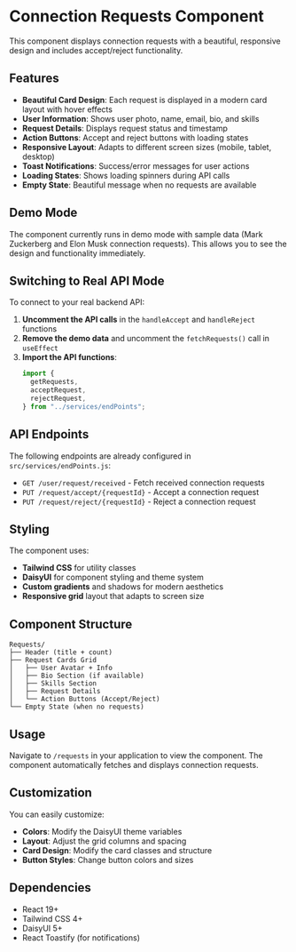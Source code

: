 # Connection Requests Component

This component displays connection requests with a beautiful, responsive design and includes accept/reject functionality.

## Features

- **Beautiful Card Design**: Each request is displayed in a modern card layout with hover effects
- **User Information**: Shows user photo, name, email, bio, and skills
- **Request Details**: Displays request status and timestamp
- **Action Buttons**: Accept and reject buttons with loading states
- **Responsive Layout**: Adapts to different screen sizes (mobile, tablet, desktop)
- **Toast Notifications**: Success/error messages for user actions
- **Loading States**: Shows loading spinners during API calls
- **Empty State**: Beautiful message when no requests are available

## Demo Mode

The component currently runs in demo mode with sample data (Mark Zuckerberg and Elon Musk connection requests). This allows you to see the design and functionality immediately.

## Switching to Real API Mode

To connect to your real backend API:

1. **Uncomment the API calls** in the `handleAccept` and `handleReject` functions
2. **Remove the demo data** and uncomment the `fetchRequests()` call in `useEffect`
3. **Import the API functions**:
   ```jsx
   import {
     getRequests,
     acceptRequest,
     rejectRequest,
   } from "../services/endPoints";
   ```

## API Endpoints

The following endpoints are already configured in `src/services/endPoints.js`:

- `GET /user/request/received` - Fetch received connection requests
- `PUT /request/accept/{requestId}` - Accept a connection request
- `PUT /request/reject/{requestId}` - Reject a connection request

## Styling

The component uses:

- **Tailwind CSS** for utility classes
- **DaisyUI** for component styling and theme system
- **Custom gradients** and shadows for modern aesthetics
- **Responsive grid** layout that adapts to screen size

## Component Structure

```
Requests/
├── Header (title + count)
├── Request Cards Grid
│   ├── User Avatar + Info
│   ├── Bio Section (if available)
│   ├── Skills Section
│   ├── Request Details
│   └── Action Buttons (Accept/Reject)
└── Empty State (when no requests)
```

## Usage

Navigate to `/requests` in your application to view the component. The component automatically fetches and displays connection requests.

## Customization

You can easily customize:

- **Colors**: Modify the DaisyUI theme variables
- **Layout**: Adjust the grid columns and spacing
- **Card Design**: Modify the card classes and structure
- **Button Styles**: Change button colors and sizes

## Dependencies

- React 19+
- Tailwind CSS 4+
- DaisyUI 5+
- React Toastify (for notifications)
